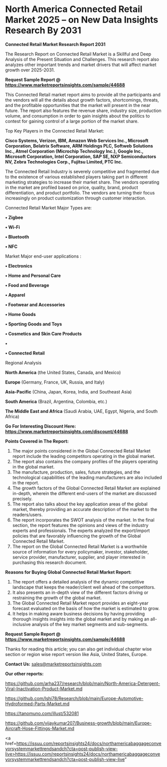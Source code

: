 # North America Connected Retail Market 2025 – on New Data Insights Research By 2031

<strong>Connected Retail Market Research Report 2031</strong>

The Research Report on Connected Retail Market is a Skillful and Deep Analysis of the Present Situation and Challenges. This research report also analyzes other important trends and market drivers that will affect market growth over 2025-2031.

<strong>Request Sample Report @ <a href=https://www.marketreportsinsights.com/sample/44688>https://www.marketreportsinsights.com/sample/44688</a></strong>

This Connected Retail market report aims to provide all the participants and the vendors will all the details about growth factors, shortcomings, threats, and the profitable opportunities that the market will present in the near future. The report also features the revenue share, industry size, production volume, and consumption in order to gain insights about the politics to contest for gaining control of a large portion of the market share.

Top Key Players in the Connected Retail Market:

<strong>Cisco Systems, Verizon, IBM, Amazon Web Services Inc., Microsoft Corporation, Belatrix Software, ARM Holdings PLC, Softweb Solutions Inc., Atmel Corporation (Microchip Technology Inc.), Google Inc., Microsoft Corporation, Intel Corporation, SAP SE, NXP Semiconductors NV, Zebra Technologies Corp., Fujitsu Limited, PTC Inc.</strong>

The Connected Retail Industry is severely competitive and fragmented due to the existence of various established players taking part in different marketing strategies to increase their market share. The vendors operating in the market are profiled based on price, quality, brand, product differentiation, and product portfolio. The vendors are turning their focus increasingly on product customization through customer interaction.

Connected Retail Market Major Types are:

<strong>•  Zigbee

•  Wi-Fi

•  Bluetooth

•  NFC</strong>

Market Major end-user applications :

<strong>•  Electronics

•  Home and Personal Care

•  Food and Beverage

•  Apparel

•  Footwear and Accessories

•  Home Goods

•  Sporting Goods and Toys

•  Cosmetics and Skin Care Products

•  

•  Connected Retail</strong>

Regional Analysis

</u><strong><b>North America</b></strong> (the United States, Canada, and Mexico)

<strong><b>Europe </b></strong>(Germany, France, UK, Russia, and Italy)

<strong><b>Asia-Pacific</b></strong> (China, Japan, Korea, India, and Southeast Asia)

<strong><b>South America</b></strong> (Brazil, Argentina, Colombia, etc.)

<strong><b>The Middle East and Africa</b></strong> (Saudi Arabia, UAE, Egypt, Nigeria, and South Africa)

<strong>Go For Interesting Discount Here: <a href=https://www.marketreportsinsights.com/discount/44688>https://www.marketreportsinsights.com/discount/44688</a></strong>

<strong>Points Covered in The Report:</strong>
<ol>
  <li>The major points considered in the Global Connected Retail Market report include the leading competitors operating in the global market.</li>
  <li>The report also contains the company profiles of the players operating in the global market.</li>
  <li>The manufacture, production, sales, future strategies, and the technological capabilities of the leading manufacturers are also included in the report.</li>
  <li>The growth factors of the Global Connected Retail Market are explained in-depth, wherein the different end-users of the market are discussed precisely.</li>
  <li>The report also talks about the key application areas of the global market, thereby providing an accurate description of the market to the readers/users.</li>
  <li>The report incorporates the SWOT analysis of the market. In the final section, the report features the opinions and views of the industry experts and professionals. The experts analyzed the export/import policies that are favorably influencing the growth of the Global Connected Retail Market.</li>
  <li>The report on the Global Connected Retail Market is a worthwhile source of information for every policymaker, investor, stakeholder, service provider, manufacturer, supplier, and player interested in purchasing this research document.</li>
</ol>
<strong>Reasons for Buying Global Connected Retail Market Report:</strong>

<ol>
  <li>The report offers a detailed analysis of the dynamic competitive landscape that keeps the reader/client well ahead of the competitors.</li>
  <li>It also presents an in-depth view of the different factors driving or restraining the growth of the global market.</li>
  <li>The Global Connected Retail Market report provides an eight-year forecast evaluated on the basis of how the market is estimated to grow.</li>
  <li>It helps in making aware business decisions by having providing thorough insights insights into the global market and by making an all-inclusive analysis of the key market segments and sub-segments.</li>
</ol>
<strong>Request Sample Report @ <a href=https://www.marketreportsinsights.com/sample/44688>https://www.marketreportsinsights.com/sample/44688</a></strong>


Thanks for reading this article; you can also get individual chapter wise section or region wise report version like Asia, United States, Europe.

<strong>Contact Us:</strong>
sales@marketreportsinsights.com

<strong>Our other reports:</strong>

<a href=https://github.com/arha237/research/blob/main/North-America-Detergent-Viral-Inactivation-Product-Market.md>https://github.com/arha237/research/blob/main/North-America-Detergent-Viral-Inactivation-Product-Market.md</a>

<a href=https://github.com/Ishi78/Research/blob/main/Europe-Automotive-Hydroformed-Parts-Market.md>https://github.com/Ishi78/Research/blob/main/Europe-Automotive-Hydroformed-Parts-Market.md</a>

<a href=https://tanomuno.com/illust/532081>https://tanomuno.com/illust/532081</a>

<a href=https://github.com/vijaykumar207/Business-growth/blob/main/Europe-Aircraft-Hose-Fittings-Market.md>https://github.com/vijaykumar207/Business-growth/blob/main/Europe-Aircraft-Hose-Fittings-Market.md</a>

<a href=https://issuu.com/reportsinsights24/docs/northamericabaggageconveyorsystemmarkettrendsandch?cta=post-publish-view-live>https://issuu.com/reportsinsights24/docs/northamericabaggageconveyorsystemmarkettrendsandch?cta=post-publish-view-live</a>"
